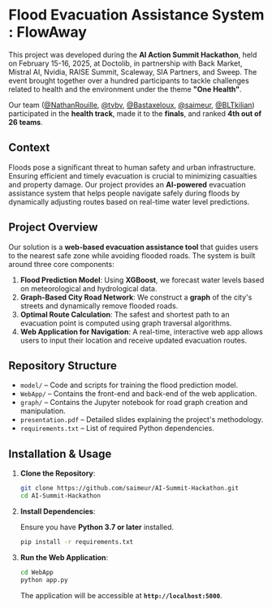 # **Flood Evacuation Assistance System : FlowAway**

This project was developed during the **AI Action Summit Hackathon**, held on February 15-16, 2025, at Doctolib, in partnership with Back Market, Mistral AI, Nvidia, RAISE Summit, Scaleway, SIA Partners, and Sweep. The event brought together over a hundred participants to tackle challenges related to health and the environment under the theme **"One Health"**.

Our team ([@NathanRouille](https://github.com/NathanRouille), [@tvbv](https://github.com/tvbv), [@Bastaxeloux](https://github.com/Bastaxeloux), [@saimeur](https://github.com/saimeur), [@BLTkilian](https://github.com/BLTkilian)) participated in the **health track**, made it to the **finals**, and ranked **4th out of 26 teams**.

## **Context**

Floods pose a significant threat to human safety and urban infrastructure. Ensuring efficient and timely evacuation is crucial to minimizing casualties and property damage. Our project provides an **AI-powered** evacuation assistance system that helps people navigate safely during floods by dynamically adjusting routes based on real-time water level predictions.

## **Project Overview**

Our solution is a **web-based evacuation assistance tool** that guides users to the nearest safe zone while avoiding flooded roads. The system is built around three core components:

1. **Flood Prediction Model**: Using **XGBoost**, we forecast water levels based on meteorological and hydrological data.
2. **Graph-Based City Road Network**: We construct a **graph** of the city's streets and dynamically remove flooded roads.
3. **Optimal Route Calculation**: The safest and shortest path to an evacuation point is computed using graph traversal algorithms.
4. **Web Application for Navigation**: A real-time, interactive web app allows users to input their location and receive updated evacuation routes.

## **Repository Structure**

- `model/` – Code and scripts for training the flood prediction model.
- `WebApp/` – Contains the front-end and back-end of the web application.
- `graph/` – Contains the Jupyter notebook for road graph creation and manipulation.
- `presentation.pdf` – Detailed slides explaining the project's methodology.
- `requirements.txt` – List of required Python dependencies.

## **Installation & Usage**

1. **Clone the Repository**:

   ```bash
   git clone https://github.com/saimeur/AI-Summit-Hackathon.git
   cd AI-Summit-Hackathon
   ```

2. **Install Dependencies**:

   Ensure you have **Python 3.7 or later** installed.

   ```bash
   pip install -r requirements.txt
   ```

3. **Run the Web Application**:

   ```bash
   cd WebApp
   python app.py
   ```

   The application will be accessible at **`http://localhost:5000`**.

